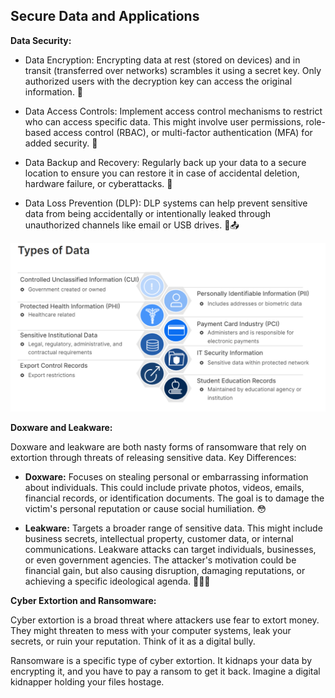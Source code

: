 ## Secure Data and Applications

**Data Security:**

- Data Encryption: Encrypting data at rest (stored on devices) and in transit (transferred over networks) scrambles it using a secret key. Only authorized users with the decryption key can access the original information. 🔐

- Data Access Controls: Implement access control mechanisms to restrict who can access specific data. This might involve user permissions, role-based access control (RBAC), or multi-factor authentication (MFA) for added security. 🚪

- Data Backup and Recovery: Regularly back up your data to a secure location to ensure you can restore it in case of accidental deletion, hardware failure, or cyberattacks. 🔄

- Data Loss Prevention (DLP): DLP systems can help prevent sensitive data from being accidentally or intentionally leaked through unauthorized channels like email or USB drives. 🚫📤

![Types of Data](./Images/types_of_data.png)

**Doxware and Leakware:**

Doxware and leakware are both nasty forms of ransomware that rely on extortion through threats of releasing sensitive data. Key Differences:

- **Doxware:** Focuses on stealing personal or embarrassing information about individuals. This could include private photos, videos, emails, financial records, or identification documents. The goal is to damage the victim's personal reputation or cause social humiliation. 😳

- **Leakware:** Targets a broader range of sensitive data. This might include business secrets, intellectual property, customer data, or internal communications. Leakware attacks can target individuals, businesses, or even government agencies. The attacker's motivation could be financial gain, but also causing disruption, damaging reputations, or achieving a specific ideological agenda. 🕵️‍♂️💼

**Cyber Extortion and Ransomware:**

Cyber extortion is a broad threat where attackers use fear to extort money. They might threaten to mess with your computer systems, leak your secrets, or ruin your reputation. Think of it as a digital bully.

Ransomware is a specific type of cyber extortion. It kidnaps your data by encrypting it, and you have to pay a ransom to get it back. Imagine a digital kidnapper holding your files hostage.